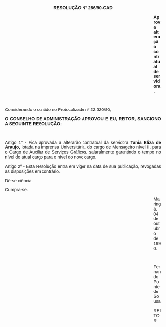 <BODY>

<B><FONT FACE="Arial"><P ALIGN="CENTER">RESOLU&Ccedil;&Atilde;O N° 286/90-CAD</P>
</B><P ALIGN="JUSTIFY"></P><DIR>
<DIR>
<DIR>
<DIR>
<DIR>
<DIR>
<DIR>
<DIR>
<DIR>
<DIR>
<DIR>
<DIR>

<B><P ALIGN="JUSTIFY">Aprova altera&ccedil;&atilde;o contratual de servidora.</P>
<P ALIGN="JUSTIFY"></P>
<P ALIGN="JUSTIFY">&nbsp;</P></DIR>
</DIR>
</DIR>
</DIR>
</DIR>
</DIR>
</DIR>
</DIR>
</DIR>
</DIR>
</DIR>
</DIR>

</B><P ALIGN="JUSTIFY">Considerando o contido no Protocolizado nº 22.520/90;</P>
<P ALIGN="JUSTIFY"></P>
<B><P ALIGN="JUSTIFY">O CONSELHO DE ADMINISTRA&Ccedil;&Atilde;O APROVOU E EU, REITOR, SANCIONO A SEGUINTE RESOLU&Ccedil;&Atilde;O:</P>
</B><P ALIGN="JUSTIFY"></P>
<P ALIGN="JUSTIFY">&nbsp;</P>
<P ALIGN="JUSTIFY">Artigo 1° - Fica aprovada a alterar&atilde;o contratual da servidora<B> Tania Eliza de Araujo, </B>lotada na Imprensa Universit&aacute;ria, do cargo de Mensageiro n&iacute;vel II, para o Cargo de Auxiliar de Servi&ccedil;os Gr&aacute;ficos, salaralmente  garantindo o tempo no n&iacute;vel do atual cargo para o n&iacute;vel do  novo cargo.</P>
<P ALIGN="JUSTIFY">Artigo 2º - Esta Resolu&ccedil;&atilde;o entra em vigor na data de sua publica&ccedil;&atilde;o, revogadas as disposi&ccedil;&otilde;es em contr&aacute;rio.</P>
<P ALIGN="JUSTIFY">D&ecirc;-se ci&ecirc;ncia.</P>
<P ALIGN="JUSTIFY">Cumpra-se.</P><DIR>
<DIR>
<DIR>
<DIR>
<DIR>
<DIR>
<DIR>
<DIR>
<DIR>
<DIR>
<DIR>
<DIR>

<P ALIGN="JUSTIFY">Maring&aacute;, 04 de outubro de 1990.</P>
<P ALIGN="JUSTIFY"></P>
<P ALIGN="JUSTIFY">&nbsp;</P>
<P ALIGN="JUSTIFY">Fernando Ponte de Sousa</P>
<P ALIGN="JUSTIFY">REITOR</P>
<P ALIGN="JUSTIFY"></P></DIR>
</DIR>
</DIR>
</DIR>
</DIR>
</DIR>
</DIR>
</DIR>
</DIR>
</DIR>
</DIR>
</DIR>
</FONT></BODY>
